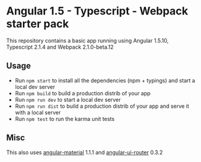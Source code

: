 Angular 1.5 - Typescript - Webpack starter pack
===============================================

This repository contains a basic app running using Angular 1.5.10, Typescript 2.1.4 and Webpack 2.1.0-beta.12

## Usage

* Run `npm start` to install all the dependencies (npm + typings) and start a local dev server
* Run `npm build` to build a production distrib of your app
* Run `npm run dev` to start a local dev server
* Run `npm run dist` to build a production distrib of your app and serve it with a local server
* Run `npm test` to run the karma unit tests

## Misc

This also uses [angular-material](https://github.com/angular/material) 1.1.1 and [angular-ui-router](https://github.com/angular-ui/ui-router) 0.3.2